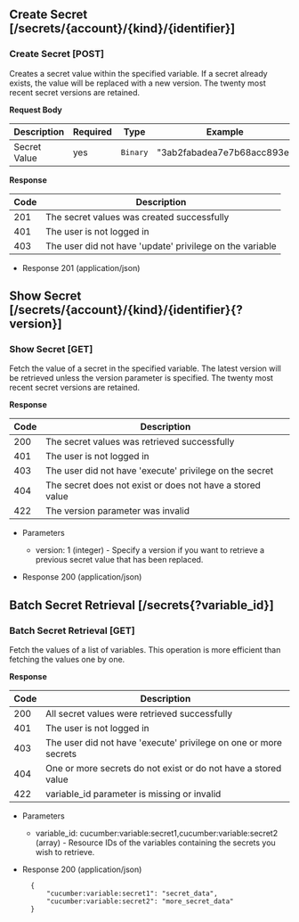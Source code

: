## Create Secret [/secrets/{account}/{kind}/{identifier}]

### Create Secret [POST]

Creates a secret value within the specified variable. If a secret already exists, the value will be replaced with a new version. The twenty most recent secret versions are retained.

**Request Body**

|Description|Required|Type|Example|
|-----------|--------|----|-------|
|Secret Value|yes|`Binary`|"3ab2fabadea7e7b68acc893e"|

**Response**

|Code|Description|
|----|-----------|
|201|The secret values was created successfully|
|401|The user is not logged in|
|403|The user did not have 'update' privilege on the variable|

+ Response 201 (application/json)

## Show Secret [/secrets/{account}/{kind}/{identifier}{?version}]

### Show Secret [GET]

Fetch the value of a secret in the specified variable. The latest version will be retrieved unless the version parameter is specified. The twenty most recent secret versions are retained.

**Response**

|Code|Description|
|----|-----------|
|200|The secret values was retrieved successfully|
|401|The user is not logged in|
|403|The user did not have 'execute' privilege on the secret|
|404|The secret does not exist or does not have a stored value|
|422|The version parameter was invalid|

+ Parameters
    + version: 1 (integer) - Specify a version if you want to retrieve a previous secret value that has been replaced.

+ Response 200 (application/json)

## Batch Secret Retrieval [/secrets{?variable_id}]

### Batch Secret Retrieval [GET]

Fetch the values of a list of variables. This operation is more efficient than
fetching the values one by one.

**Response**

|Code|Description|
|----|-----------|
|200|All secret values were retrieved successfully|
|401|The user is not logged in|
|403|The user did not have 'execute' privilege on one or more secrets|
|404|One or more secrets do not exist or do not have a stored value|
|422|variable_id parameter is missing or invalid|

+ Parameters
    + variable_id: cucumber:variable:secret1,cucumber:variable:secret2 (array) - Resource IDs of the variables containing the secrets you wish to retrieve.

+ Response 200 (application/json)

        {
            "cucumber:variable:secret1": "secret_data",
            "cucumber:variable:secret2": "more_secret_data"
        }
